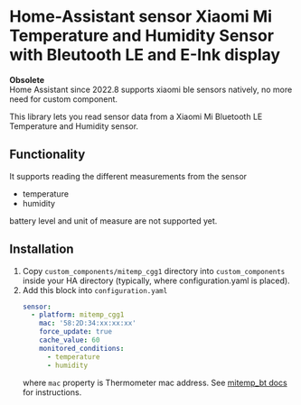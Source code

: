 # Home-Assistant sensor Xiaomi Mi Temperature and Humidity Sensor with Bleutooth LE and E-Ink display  

**Obsolete**  
Home Assistant since 2022.8 supports xiaomi ble sensors natively, no more need for custom component.

This library lets you read sensor data from a Xiaomi Mi Bluetooth LE Temperature and Humidity sensor.

## Functionality 
It supports reading the different measurements from the sensor
- temperature
- humidity

battery level and unit of measure are not supported yet.

## Installation
1. Copy `custom_components/mitemp_cgg1` directory into `custom_components` inside your HA directory 
(typically, where configuration.yaml is placed).
2. Add this block into `configuration.yaml`
    ```yaml
    sensor:
      - platform: mitemp_cgg1
        mac: '58:2D:34:xx:xx:xx'
        force_update: true
        cache_value: 60
        monitored_conditions:
          - temperature
          - humidity
    ```
    where `mac` property is Thermometer mac address. See [mitemp_bt docs](https://www.home-assistant.io/components/mitemp_bt/#configuration)
    for instructions.
